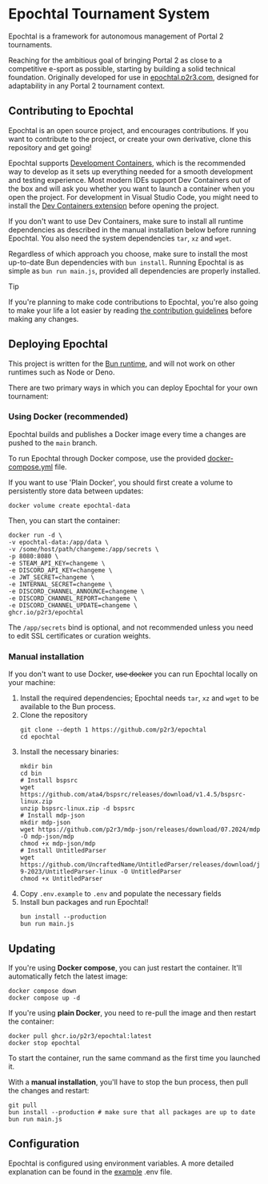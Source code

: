# Epochtal Tournament System

Epochtal is a framework for autonomous management of Portal 2 tournaments.

Reaching for the ambitious goal of bringing Portal 2 as close to a competitive e-sport as possible, starting by building
a solid technical foundation. Originally developed for use in [epochtal.p2r3.com](https://epochtal.p2r3.com/), designed
for adaptability in any Portal 2 tournament context.

## Contributing to Epochtal

Epochtal is an open source project, and encourages contributions. If you want to contribute to the project, or create
your own derivative, clone this repository and get going!

Epochtal supports [Development Containers](https://containers.dev/), which is the recommended way to develop as it sets
up everything needed for a smooth development and testing experience. Most modern IDEs support Dev Containers out of the
box and will ask you whether you want to launch a container when you open the project. For development in Visual Studio
Code, you might need to install the [Dev Containers extension](https://containers.dev/) before opening the project.

If you don't want to use Dev Containers, make sure to install all runtime dependencies as described in the manual
installation below before running Epochtal. You also need the system dependencies `tar`, `xz` and `wget`.

Regardless of which approach you choose, make sure to install the most up-to-date Bun dependencies with `bun install`.
Running Epochtal is as simple as `bun run main.js`, provided all dependencies are properly installed.

> [!TIP]
> If you're planning to make code contributions to Epochtal, you're also going to make your life a lot easier by reading
> [the contribution guidelines](CONTRIBUTING.md) before making any changes.

## Deploying Epochtal

This project is written for the [Bun runtime](https://bun.sh/), and will not work on other runtimes such as Node or Deno.

There are two primary ways in which you can deploy Epochtal for your own tournament:

### Using Docker (recommended)

Epochtal builds and publishes a Docker image every time a changes are pushed to the `main` branch.

To run Epochtal through Docker compose, use the provided [docker-compose.yml](docker-compose.yml) file.

If you want to use 'Plain Docker', you should first create a volume to persistently store data between updates:

```shell
docker volume create epochtal-data
```

Then, you can start the container:

```shell
docker run -d \
-v epochtal-data:/app/data \
-v /some/host/path/changeme:/app/secrets \
-p 8080:8080 \
-e STEAM_API_KEY=changeme \
-e DISCORD_API_KEY=changeme \
-e JWT_SECRET=changeme \
-e INTERNAL_SECRET=changeme \
-e DISCORD_CHANNEL_ANNOUNCE=changeme \
-e DISCORD_CHANNEL_REPORT=changeme \
-e DISCORD_CHANNEL_UPDATE=changeme \
ghcr.io/p2r3/epochtal
```

The `/app/secrets` bind is optional, and not recommended unless you need to edit SSL certificates or curation weights.

### Manual installation

If you don't want to use Docker, ~~use docker~~ you can run Epochtal locally on your machine:

1. Install the required dependencies; Epochtal needs `tar`, `xz` and `wget` to be available to the Bun process.
2. Clone the repository
   ```shell
   git clone --depth 1 https://github.com/p2r3/epochtal
   cd epochtal
   ```
3. Install the necessary binaries:
   ```shell
   mkdir bin 
   cd bin
   # Install bspsrc
   wget https://github.com/ata4/bspsrc/releases/download/v1.4.5/bspsrc-linux.zip
   unzip bspsrc-linux.zip -d bspsrc
   # Install mdp-json
   mkdir mdp-json
   wget https://github.com/p2r3/mdp-json/releases/download/07.2024/mdp -O mdp-json/mdp
   chmod +x mdp-json/mdp
   # Install UntitledParser
   wget https://github.com/UncraftedName/UntitledParser/releases/download/jul-9-2023/UntitledParser-linux -O UntitledParser
   chmod +x UntitledParser
   ```
4. Copy `.env.example` to `.env` and populate the necessary fields
5. Install bun packages and run Epochtal!
   ```shell
   bun install --production
   bun run main.js
   ```

## Updating

If you're using **Docker compose**, you can just restart the container. It'll automatically fetch the latest image:

```shell
docker compose down
docker compose up -d
```

If you're using **plain Docker**, you need to re-pull the image and then restart the container:

```shell
docker pull ghcr.io/p2r3/epochtal:latest
docker stop epochtal
```

To start the container, run the same command as the first time you launched it.

With a **manual installation**, you'll have to stop the bun process, then pull the changes and restart:
```shell
git pull
bun install --production # make sure that all packages are up to date
bun run main.js
```

## Configuration

Epochtal is configured using environment variables. A more detailed explanation can be found in the [example](.env.example) .env file.
